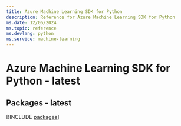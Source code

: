 ```yaml
---
title: Azure Machine Learning SDK for Python
description: Reference for Azure Machine Learning SDK for Python
ms.date: 12/06/2024
ms.topic: reference
ms.devlang: python
ms.service: machine-learning
---
```

# Azure Machine Learning SDK for Python - latest
## Packages - latest
[!INCLUDE [packages](machine-learning-index.md)]